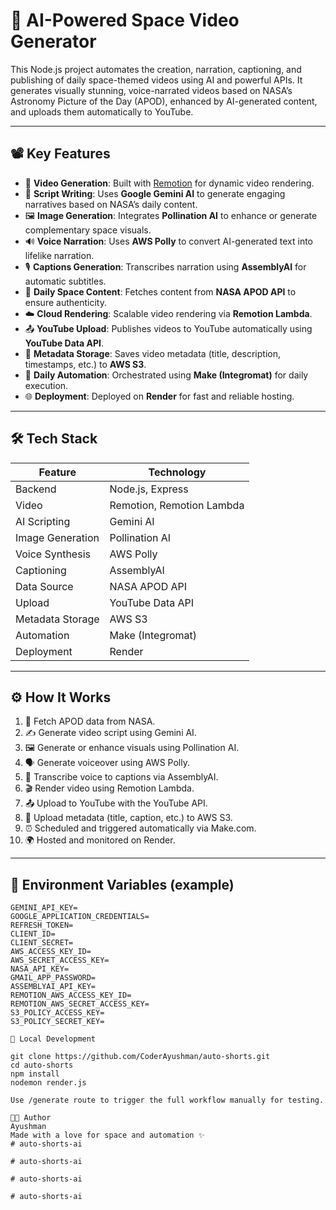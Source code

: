 # 🚀 AI-Powered Space Video Generator

This Node.js project automates the creation, narration, captioning, and publishing of daily space-themed videos using AI and powerful APIs. It generates visually stunning, voice-narrated videos based on NASA’s Astronomy Picture of the Day (APOD), enhanced by AI-generated content, and uploads them automatically to YouTube.

---

## 📽️ Key Features

- 🎥 **Video Generation**: Built with [Remotion](https://remotion.dev) for dynamic video rendering.
- 🧠 **Script Writing**: Uses **Google Gemini AI** to generate engaging narratives based on NASA’s daily content.
- 🖼️ **Image Generation**: Integrates **Pollination AI** to enhance or generate complementary space visuals.
- 🔊 **Voice Narration**: Uses **AWS Polly** to convert AI-generated text into lifelike narration.
- 🎙️ **Captions Generation**: Transcribes narration using **AssemblyAI** for automatic subtitles.
- 🌌 **Daily Space Content**: Fetches content from **NASA APOD API** to ensure authenticity.
- ☁️ **Cloud Rendering**: Scalable video rendering via **Remotion Lambda**.
- 📤 **YouTube Upload**: Publishes videos to YouTube automatically using **YouTube Data API**.
- 🧾 **Metadata Storage**: Saves video metadata (title, description, timestamps, etc.) to **AWS S3**.
- 🤖 **Daily Automation**: Orchestrated using **Make (Integromat)** for daily execution.
- 🌐 **Deployment**: Deployed on **Render** for fast and reliable hosting.

---

## 🛠️ Tech Stack

| Feature               | Technology               |
|----------------------|--------------------------|
| Backend              | Node.js, Express         |
| Video                | Remotion, Remotion Lambda|
| AI Scripting         | Gemini AI                |
| Image Generation     | Pollination AI           |
| Voice Synthesis      | AWS Polly                |
| Captioning           | AssemblyAI               |
| Data Source          | NASA APOD API            |
| Upload               | YouTube Data API         |
| Metadata Storage     | AWS S3                   |
| Automation           | Make (Integromat)        |
| Deployment           | Render                   |


---

## ⚙️ How It Works

1. 🔭 Fetch APOD data from NASA.
2. ✍️ Generate video script using Gemini AI.
3. 🖼️ Generate or enhance visuals using Pollination AI.
4. 🗣️ Generate voiceover using AWS Polly.
5. 📝 Transcribe voice to captions via AssemblyAI.
6. 🎬 Render video using Remotion Lambda.
7. 📤 Upload to YouTube with the YouTube API.
8. 🧾 Upload metadata (title, caption, etc.) to AWS S3.
9. ⏰ Scheduled and triggered automatically via Make.com.
10. 🌍 Hosted and monitored on Render.

---

## 🔐 Environment Variables (example)

```env
GEMINI_API_KEY=
GOOGLE_APPLICATION_CREDENTIALS=
REFRESH_TOKEN=
CLIENT_ID=
CLIENT_SECRET=
AWS_ACCESS_KEY_ID=
AWS_SECRET_ACCESS_KEY=
NASA_API_KEY=
GMAIL_APP_PASSWORD=
ASSEMBLYAI_API_KEY=
REMOTION_AWS_ACCESS_KEY_ID=
REMOTION_AWS_SECRET_ACCESS_KEY=
S3_POLICY_ACCESS_KEY=
S3_POLICY_SECRET_KEY=

🧪 Local Development

git clone https://github.com/CoderAyushman/auto-shorts.git
cd auto-shorts
npm install
nodemon render.js

Use /generate route to trigger the full workflow manually for testing.

🧑‍🚀 Author
Ayushman
Made with a love for space and automation ✨
#   a u t o - s h o r t s - a i  
 #   a u t o - s h o r t s - a i  
 #   a u t o - s h o r t s - a i  
 #   a u t o - s h o r t s - a i  
 